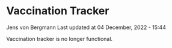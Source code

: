 Vaccination Tracker
================
Jens von Bergmann
Last updated at 04 December, 2022 - 15:44

Vaccination tracker is no longer functional.
